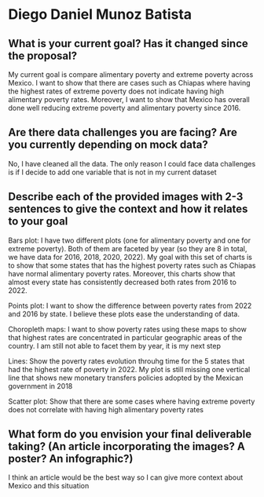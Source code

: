 # Diego Daniel Munoz Batista

## What is your current goal? Has it changed since the proposal?

My current goal is compare alimentary poverty and extreme poverty across Mexico. I want to show that there are cases such as Chiapas where having the highest rates of extreme poverty does not indicate having high alimentary poverty rates. Moreover, I want to show that Mexico has overall done well reducing extreme poverty and alimentary poverty since 2016.

## Are there data challenges you are facing? Are you currently depending on mock data?

No, I have cleaned all the data. The only reason I could face data challenges is if I decide to add one variable that is not in my current dataset

## Describe each of the provided images with 2-3 sentences to give the context and how it relates to your goal

Bars plot: I have two different plots (one for alimentary poverty and one for extreme poverty). Both of them are faceted by year (so they are 8 in total, we have data for 2016, 2018, 2020, 2022). My goal with this set of charts is to show that some states that has the highest poverty rates such as Chiapas have normal alimentary poverty rates. Moreover, this charts show that almost every state has consistently decreased both rates from 2016 to 2022.

Points plot: I want to show the difference between poverty rates from 2022 and 2016 by state. I believe these plots ease the understanding of data.

Choropleth maps: I want to show poverty rates using these maps to show that highest rates are concentrated in particular geographic areas of the country. I am still not able to facet them by year, it is my next step

Lines: Show the poverty rates evolution throuhg time for the 5 states that had the highest rate of poverty in 2022. My plot is still missing one vertical line that shows new monetary transfers policies adopted by the Mexican government in 2018

Scatter plot: Show that there are some cases where having extreme poverty does not correlate with having high alimentary poverty rates

## What form do you envision your final deliverable taking? (An article incorporating the images? A poster? An infographic?)

I think an article would be the best way so I can give more context about Mexico and this situation